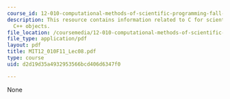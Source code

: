 ```yaml
---
course_id: 12-010-computational-methods-of-scientific-programming-fall-2011
description: This resource contains information related to C for scientific uses and
  C++ objects.
file_location: /coursemedia/12-010-computational-methods-of-scientific-programming-fall-2011/d2d19d35a4932953566bcd406d6347f0_MIT12_010F11_Lec08.pdf
file_type: application/pdf
layout: pdf
title: MIT12_010F11_Lec08.pdf
type: course
uid: d2d19d35a4932953566bcd406d6347f0

---
```

None